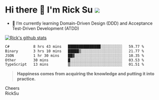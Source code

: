 # Hi there 👋 I'm Rick Su ![](https://komarev.com/ghpvc/?username=ricksu978)
<!--
**ricksu978/ricksu978** is a ✨ _special_ ✨ repository because its `README.md` (this file) appears on your GitHub profile.

Here are some ideas to get you started:

- 🔭 I’m currently working on ...
-->
- 🌱 I’m currently learning Domain-Driven Design (DDD) and Acceptance Test-Driven Development (ATDD)
<!--
- 👯 I’m looking to collaborate on ...
- 🤔 I’m looking for help with ...
- 💬 Ask me about ...
- 📫 How to reach me: ...
- 😄 Pronouns: ...
- ⚡ Fun fact: ...
-->
[![Rick's github stats](https://github-readme-stats.vercel.app/api?username=ricksu978&theme=dark)](https://github.com/ricksu978/ricksu978)

<!--START_SECTION:waka-->

```txt
C#           8 hrs 43 mins   ███████████████░░░░░░░░░░   59.77 %
Binary       3 hrs 10 mins   █████▒░░░░░░░░░░░░░░░░░░░   21.77 %
JSON         1 hr 30 mins    ██▓░░░░░░░░░░░░░░░░░░░░░░   10.35 %
Other        30 mins         █░░░░░░░░░░░░░░░░░░░░░░░░   03.53 %
TypeScript   13 mins         ▒░░░░░░░░░░░░░░░░░░░░░░░░   01.51 %
```

<!--END_SECTION:waka-->

> **Happiness comes from acquiring the knowledge and putting it into practice.**

Cheers  
RickSu 
